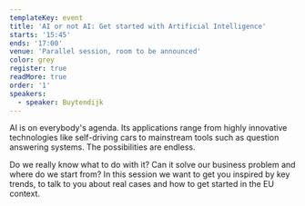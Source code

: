 ```yaml
---
templateKey: event
title: 'AI or not AI: Get started with Artificial Intelligence'
starts: '15:45'
ends: '17:00'
venue: 'Parallel session, room to be announced'
color: grey
register: true
readMore: true
order: '1'
speakers:
  - speaker: Buytendijk
---
```

AI is on everybody's agenda. Its applications range from highly innovative technologies like self-driving cars to mainstream tools such as question answering systems. The possibilities are endless.

Do we really know what to do with it? Can it solve our business problem and where do we start from? In this session we want to get you inspired by key trends, to talk to you about real cases and how to get started in the EU context.
